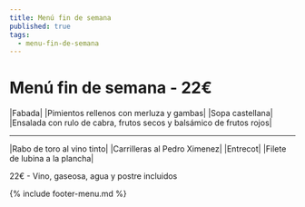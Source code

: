 ```yaml
---
title: Menú fin de semana
published: true
tags:
  - menu-fin-de-semana
---
```


# Menú fin de semana - 22€

|Fabada|
|Pimientos rellenos con merluza y gambas|
|Sopa castellana|
|Ensalada con rulo de cabra, frutos secos y balsámico de frutos rojos|

------

|Rabo de toro al vino tinto|
|Carrilleras al Pedro Ximenez|
|Entrecot|
|Filete de lubina a la plancha|

22€ - Vino, gaseosa, agua y postre incluidos

{% include footer-menu.md %}
